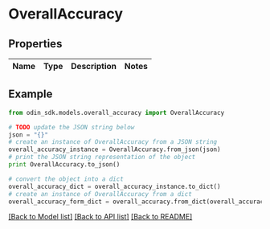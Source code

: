 # OverallAccuracy


## Properties

Name | Type | Description | Notes
------------ | ------------- | ------------- | -------------

## Example

```python
from odin_sdk.models.overall_accuracy import OverallAccuracy

# TODO update the JSON string below
json = "{}"
# create an instance of OverallAccuracy from a JSON string
overall_accuracy_instance = OverallAccuracy.from_json(json)
# print the JSON string representation of the object
print OverallAccuracy.to_json()

# convert the object into a dict
overall_accuracy_dict = overall_accuracy_instance.to_dict()
# create an instance of OverallAccuracy from a dict
overall_accuracy_form_dict = overall_accuracy.from_dict(overall_accuracy_dict)
```
[[Back to Model list]](../README.md#documentation-for-models) [[Back to API list]](../README.md#documentation-for-api-endpoints) [[Back to README]](../README.md)


